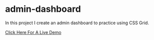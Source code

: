 # admin-dashboard

In this project I create an admin dashboard to practice using CSS Grid.

[Click Here For A Live Demo](https://martijnwesselius.github.io/admin-dashboard/)
